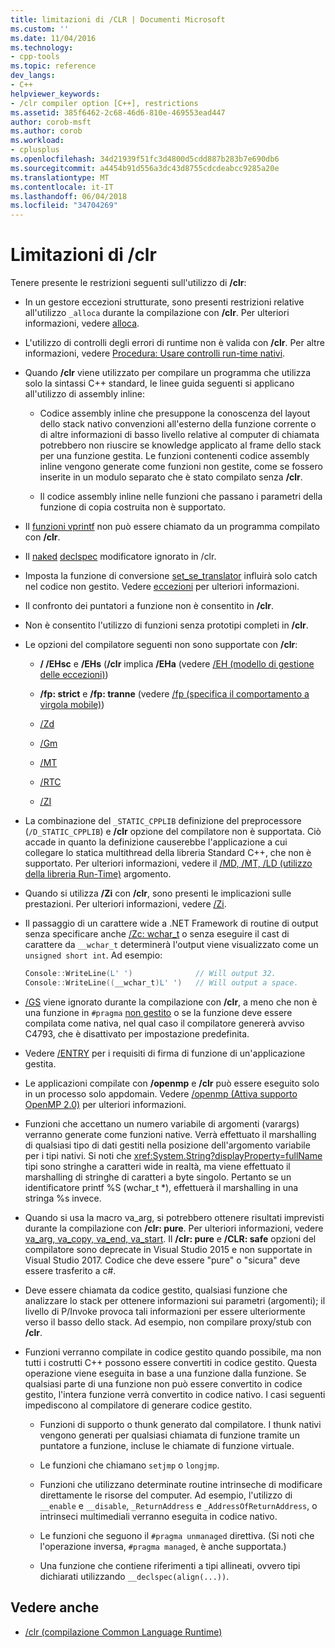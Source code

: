 ```yaml
---
title: limitazioni di /CLR | Documenti Microsoft
ms.custom: ''
ms.date: 11/04/2016
ms.technology:
- cpp-tools
ms.topic: reference
dev_langs:
- C++
helpviewer_keywords:
- /clr compiler option [C++], restrictions
ms.assetid: 385f6462-2c68-46d6-810e-469553ead447
author: corob-msft
ms.author: corob
ms.workload:
- cplusplus
ms.openlocfilehash: 34d21939f51fc3d4800d5cdd887b283b7e690db6
ms.sourcegitcommit: a4454b91d556a3dc43d8755cdcdeabcc9285a20e
ms.translationtype: MT
ms.contentlocale: it-IT
ms.lasthandoff: 06/04/2018
ms.locfileid: "34704269"
---
```

# <a name="clr-restrictions"></a>Limitazioni di /clr

Tenere presente le restrizioni seguenti sull'utilizzo di **/clr**:

- In un gestore eccezioni strutturate, sono presenti restrizioni relative all'utilizzo `_alloca` durante la compilazione con **/clr**. Per ulteriori informazioni, vedere [alloca](../../c-runtime-library/reference/alloca.md).

- L'utilizzo di controlli degli errori di runtime non è valida con **/clr**. Per altre informazioni, vedere [Procedura: Usare controlli run-time nativi](/visualstudio/debugger/how-to-use-native-run-time-checks).

- Quando **/clr** viene utilizzato per compilare un programma che utilizza solo la sintassi C++ standard, le linee guida seguenti si applicano all'utilizzo di assembly inline:

  - Codice assembly inline che presuppone la conoscenza del layout dello stack nativo convenzioni all'esterno della funzione corrente o di altre informazioni di basso livello relative al computer di chiamata potrebbero non riuscire se knowledge applicato al frame dello stack per una funzione gestita. Le funzioni contenenti codice assembly inline vengono generate come funzioni non gestite, come se fossero inserite in un modulo separato che è stato compilato senza **/clr**.

  - Il codice assembly inline nelle funzioni che passano i parametri della funzione di copia costruita non è supportato.

- Il [funzioni vprintf](../../c-runtime-library/vprintf-functions.md) non può essere chiamato da un programma compilato con **/clr**.

- Il [naked](../../cpp/naked-cpp.md) [declspec](../../cpp/declspec.md) modificatore ignorato in /clr.

- Imposta la funzione di conversione [set_se_translator](../../c-runtime-library/reference/set-se-translator.md) influirà solo catch nel codice non gestito. Vedere [eccezioni](../../windows/exception-handling-cpp-component-extensions.md) per ulteriori informazioni.

- Il confronto dei puntatori a funzione non è consentito in **/clr**.

- Non è consentito l'utilizzo di funzioni senza prototipi completi in **/clr**.

- Le opzioni del compilatore seguenti non sono supportate con **/clr**:

  - **/ /EHsc** e **/EHs** (**/clr** implica **/EHa** (vedere [/EH (modello di gestione delle eccezioni)](../../build/reference/eh-exception-handling-model.md))

  - **/fp: strict** e **/fp: tranne** (vedere [/fp (specifica il comportamento a virgola mobile)](../../build/reference/fp-specify-floating-point-behavior.md))

  - [/Zd](../../build/reference/z7-zi-zi-debug-information-format.md)

  - [/Gm](../../build/reference/gm-enable-minimal-rebuild.md)

  - [/MT](../../build/reference/md-mt-ld-use-run-time-library.md)

  - [/RTC](../../build/reference/rtc-run-time-error-checks.md)

  - [/ZI](../../build/reference/z7-zi-zi-debug-information-format.md)

- La combinazione del `_STATIC_CPPLIB` definizione del preprocessore (`/D_STATIC_CPPLIB`) e **/clr** opzione del compilatore non è supportata. Ciò accade in quanto la definizione causerebbe l'applicazione a cui collegare lo statica multithread della libreria Standard C++, che non è supportato. Per ulteriori informazioni, vedere il [/MD, /MT, /LD (utilizzo della libreria Run-Time)](../../build/reference/md-mt-ld-use-run-time-library.md) argomento.

- Quando si utilizza **/Zi** con **/clr**, sono presenti le implicazioni sulle prestazioni. Per ulteriori informazioni, vedere [/Zi](../../build/reference/z7-zi-zi-debug-information-format.md).

- Il passaggio di un carattere wide a .NET Framework di routine di output senza specificare anche [/Zc: wchar_t](../../build/reference/zc-wchar-t-wchar-t-is-native-type.md) o senza eseguire il cast di carattere da `__wchar_t` determinerà l'output viene visualizzato come un `unsigned short int`. Ad esempio:

    ```cpp
    Console::WriteLine(L' ')              // Will output 32.
    Console::WriteLine((__wchar_t)L' ')   // Will output a space.
    ```

- [/GS](../../build/reference/gs-buffer-security-check.md) viene ignorato durante la compilazione con **/clr**, a meno che non è una funzione in `#pragma` [non gestito](../../preprocessor/managed-unmanaged.md) o se la funzione deve essere compilata come nativa, nel qual caso il compilatore genererà avviso C4793, che è disattivato per impostazione predefinita.

- Vedere [/ENTRY](../../build/reference/entry-entry-point-symbol.md) per i requisiti di firma di funzione di un'applicazione gestita.

- Le applicazioni compilate con **/openmp** e **/clr** può essere eseguito solo in un processo solo appdomain.  Vedere [/openmp (Attiva supporto OpenMP 2.0)](../../build/reference/openmp-enable-openmp-2-0-support.md) per ulteriori informazioni.

- Funzioni che accettano un numero variabile di argomenti (varargs) verranno generate come funzioni native. Verrà effettuato il marshalling di qualsiasi tipo di dati gestiti nella posizione dell'argomento variabile per i tipi nativi. Si noti che <xref:System.String?displayProperty=fullName> tipi sono stringhe a caratteri wide in realtà, ma viene effettuato il marshalling di stringhe di caratteri a byte singolo. Pertanto se un identificatore printf %S (wchar_t *), effettuerà il marshalling in una stringa %s invece.

- Quando si usa la macro va_arg, si potrebbero ottenere risultati imprevisti durante la compilazione con **/clr: pure**. Per ulteriori informazioni, vedere [va_arg, va_copy, va_end, va_start](../../c-runtime-library/reference/va-arg-va-copy-va-end-va-start.md). Il **/clr: pure** e **/CLR: safe** opzioni del compilatore sono deprecate in Visual Studio 2015 e non supportate in Visual Studio 2017. Codice che deve essere "pure" o "sicura" deve essere trasferito a c#.

- Deve essere chiamata da codice gestito, qualsiasi funzione che analizzare lo stack per ottenere informazioni sui parametri (argomenti); il livello di P/Invoke provoca tali informazioni per essere ulteriormente verso il basso dello stack.  Ad esempio, non compilare proxy/stub con **/clr**.

- Funzioni verranno compilate in codice gestito quando possibile, ma non tutti i costrutti C++ possono essere convertiti in codice gestito.  Questa operazione viene eseguita in base a una funzione dalla funzione. Se qualsiasi parte di una funzione non può essere convertito in codice gestito, l'intera funzione verrà convertito in codice nativo. I casi seguenti impediscono al compilatore di generare codice gestito.

  - Funzioni di supporto o thunk generato dal compilatore. I thunk nativi vengono generati per qualsiasi chiamata di funzione tramite un puntatore a funzione, incluse le chiamate di funzione virtuale.

  - Le funzioni che chiamano `setjmp` o `longjmp`.

  - Funzioni che utilizzano determinate routine intrinseche di modificare direttamente le risorse del computer. Ad esempio, l'utilizzo di `__enable` e `__disable`, `_ReturnAddress` e `_AddressOfReturnAddress`, o intrinseci multimediali verranno eseguita in codice nativo.

  - Le funzioni che seguono il `#pragma unmanaged` direttiva. (Si noti che l'operazione inversa, `#pragma managed`, è anche supportata.)

  - Una funzione che contiene riferimenti a tipi allineati, ovvero tipi dichiarati utilizzando `__declspec(align(...))`.

## <a name="see-also"></a>Vedere anche

- [/clr (compilazione Common Language Runtime)](../../build/reference/clr-common-language-runtime-compilation.md)
